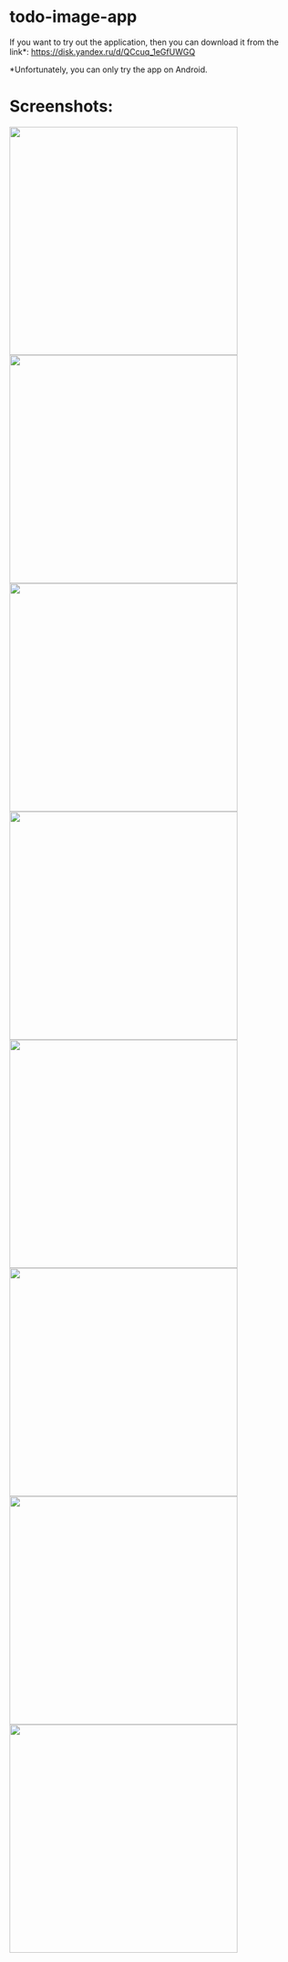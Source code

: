 # todo-image-app

If you want to try out the application, then you can download it from the link*: https://disk.yandex.ru/d/QCcuq_1eGfUWGQ

*Unfortunately, you can only try the app on Android.


# Screenshots:

<img src='./assets/Preview/1.jpg' width=400 >
<img src='./assets/Preview/2.jpg' width=400 >
<img src='./assets/Preview/3.jpg' width=400 >
<img src='./assets/Preview/4.jpg' width=400 >
<img src='./assets/Preview/5.jpg' width=400 >
<img src='./assets/Preview/6.jpg' width=400 >
<img src='./assets/Preview/7.jpg' width=400 >
<img src='./assets/Preview/8.jpg' width=400 >

